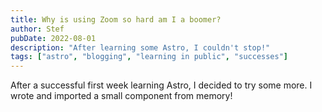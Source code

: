 ```yaml
---
title: Why is using Zoom so hard am I a boomer?
author: Stef
pubDate: 2022-08-01
description: "After learning some Astro, I couldn't stop!"
tags: ["astro", "blogging", "learning in public", "successes"]
---
```

After a successful first week learning Astro, I decided to try some more. I wrote and imported a small component from memory!
